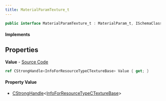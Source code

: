 ```yaml
---
title: MaterialParamTexture_t
---
```


```csharp
public interface MaterialParamTexture_t : MaterialParam_t, ISchemaClass<MaterialParam_t>, ISchemaClass<MaterialParamTexture_t>, ISchemaField, ISchemaClass, INativeHandle
```

#### Implements

## Properties

**Value** - [Source Code](https://github.com/swiftly-solution/swiftlys2/blob/main/managed/src/SwiftlyS2.Generated/Schemas/Interfaces/MaterialParamTexture_t.cs#L16)

```csharp
ref CStrongHandle<InfoForResourceTypeCTextureBase> Value { get; }
```

#### Property Value

- [CStrongHandle](/docs/api/shared/natives/cstronghandle-1)<[InfoForResourceTypeCTextureBase](/docs/api/shared/schemadefinitions/infoforresourcetypectexturebase)>

